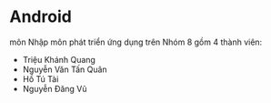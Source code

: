 # Android
môn Nhập môn phát triển ứng dụng trên 
Nhóm 8 gồm 4 thành viên:
+ Triệu Khánh Quang
+ Nguyễn Văn Tấn Quân
+ Hồ Tú Tài
+ Nguyễn Đăng Vũ
